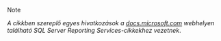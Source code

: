 >[!NOTE]
>*A cikkben szereplő egyes hivatkozások a [docs.microsoft.com](https://docs.microsoft.com/sql/reporting-services/) webhelyen található SQL Server Reporting Services-cikkekhez vezetnek*.

